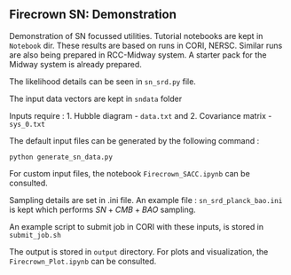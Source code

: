 ## Firecrown SN: Demonstration

Demonstration of SN focussed utilities. Tutorial notebooks are kept in `Notebook` dir. These results are based on runs in CORI, NERSC. Similar runs are also being prepared in RCC-Midway system. A starter pack for the Midway system is already prepared. 

The likelihood details can be seen in `sn_srd.py` file. 

The input data vectors are kept in `sndata` folder

Inputs require : 1. Hubble diagram - `data.txt` and 2. Covariance matrix - `sys_0.txt` 

The default input files can be generated by the following command : 

`python generate_sn_data.py`

For custom input files, the notebook `Firecrown_SACC.ipynb` can be consulted. 

Sampling details are set in .ini file. An example file : `sn_srd_planck_bao.ini` is kept which performs $SN+CMB+BAO$ sampling.

An example script to submit job in CORI with these inputs, is stored in `submit_job.sh`

The output is stored in `output` directory. For plots and visualization, the `Firecrown_Plot.ipynb` can be consulted. 
